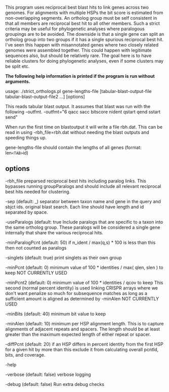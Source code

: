This program uses reciprocal best blast hits to link genes across two
genomes. For alignments with multiple HSPs the bit score is estimated from
non-overlapping segments. An ortholog group must be self consistent in that all
members are reciprocal best hit to all other members. Such a strict criteria may
be useful for phylogenetic analyses where paralogous groupings are to be
avoided. The downside is that a single gene can split an ortholog group into two
groups if it has a single spurious reciprocal best hit. I've seen this happen
with misannotated genes where two closely related genomes were assembled
together. This could happen with legitimate sequences also, but should be
relatively rare. The goal here is to have reliable clusters for doing
phylogenetic analyses, even if some clusters may be split etc.

**The following help information is printed if the program is run without arguments.**

usage: ./strict_orthologs.pl gene-lengths-file [tabular-blast-output-file tabular-blast-output-file2 ...] [options]

This reads tabular blast output. It assumes that blast was run with the
following -outfmt.  -outfmt="6 qacc sacc bitscore nident qstart qend sstart
send"

When run the first time on blastoutput it will write a file rbh.dat.  This can be read in using -rbh_file=rbh.dat without needing the blast outputs and speeding things up.

gene-lengths-file should contain the lengths of all genes (format: len`<TAB>`id)

options
-------
-rbh_file preparsed reciprocal best hits including paralog links.  This bypasses
 running groupParalogs and should include all relevant reciprocal best hits
 needed for clustering.

-sep (default: _) separator between taxon name and gene in the query and sbjct ids.
 original blast search.  Each line should have length and id separated by
 space.

-useParalogs (default: true Include paralogs that are specific to a
 taxon into the same ortholog group.  These paralogs will be considered a single
 gene internally that share the various reciprocal hits.

-minParalogPcnt (default: 50) if n_ident / max(q,s) * 100 is less than this then not counted as paralogs

-singlets (default: true) print singlets as their own group

-minPcnt  (default: 0) minimum value of 100 * identities / max( qlen, slen ) to keep
  NOT CURRENTLY USED

-minPcnt2 (default: 0) minimum value of 100 * identities / qcov to keep
 This second (normal percent identity) is used linking CRISPR arrays where we
 don't want penalize so much for subsequence matches as long as a sufficient
 amount is aligned as determined by -minAlen
  NOT CURRENTLY USED

-minBits  (default: 40) minimum bit value to keep

-minAlen (default: 10) minimum per HSP alignment length.  This is to
 capture alignments of adjacent repeats and spacers.  The length should be at least
 greater than the maximum expected length of either repeat or spacer.

-diffPcnt (default: 20) if an HSP differs in percent identity from the
 first HSP for a given hit by more than this exclude it from calculating overall
 pcntId, bits, and coverage.

-help

-verbose (default: false) verbose logging

-debug   (default: false) Run extra debug checks
